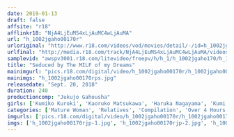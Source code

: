 ```yaml
---
date: 2019-01-13
draft: false
affsite: "r18"
afflinkr18: "NjA4LjEuMS4xLjAuMC4wLjAuMA"
url: "h_1002jgaho00170r"
urloriginal: "http://www.r18.com/videos/vod/movies/detail/-/id=h_1002jgaho00170r"
urlfinal: "http://media.r18.com/track/NjA4LjEuMS4xLjAuMC4wLjAuMA/videos/vod/movies/detail/-/id=h_1002jgaho00170r"
samplevid: "awspv3001.r18.com/litevideo/freepv/h/h_1/h_1002jgaho170/h_1002jgaho170_dmb_s.mp4"
title: "Seduced by The MILF of my Dreams"
mainimgurl: "pics.r18.com/digital/video/h_1002jgaho00170r/h_1002jgaho00170rps.jpg"
mainimgs: "h_1002jgaho00170rps.jpg"
releasedate: "Sept. 20, 2018"
duration: 240
productioncomp: "Jukujo Gahousha"
girls: ['Kumiko Kuroki', 'Kaoruko Matsukawa', 'Haruka Nagayama', 'Kumi Kanzaki']
categories: ['Mature Woman', 'Relatives', 'Compilation', 'Over 4 Hours']
imgurls: ['pics.r18.com/digital/video/h_1002jgaho00170r/h_1002jgaho00170rjp-1.jpg', 'pics.r18.com/digital/video/h_1002jgaho00170r/h_1002jgaho00170rjp-2.jpg', 'pics.r18.com/digital/video/h_1002jgaho00170r/h_1002jgaho00170rjp-3.jpg', 'pics.r18.com/digital/video/h_1002jgaho00170r/h_1002jgaho00170rjp-4.jpg', 'pics.r18.com/digital/video/h_1002jgaho00170r/h_1002jgaho00170rjp-5.jpg', 'pics.r18.com/digital/video/h_1002jgaho00170r/h_1002jgaho00170rjp-6.jpg', 'pics.r18.com/digital/video/h_1002jgaho00170r/h_1002jgaho00170rjp-7.jpg', 'pics.r18.com/digital/video/h_1002jgaho00170r/h_1002jgaho00170rjp-8.jpg', 'pics.r18.com/digital/video/h_1002jgaho00170r/h_1002jgaho00170rjp-9.jpg', 'pics.r18.com/digital/video/h_1002jgaho00170r/h_1002jgaho00170rjp-10.jpg', 'pics.r18.com/digital/video/h_1002jgaho00170r/h_1002jgaho00170rjp-11.jpg', 'pics.r18.com/digital/video/h_1002jgaho00170r/h_1002jgaho00170rjp-12.jpg', 'pics.r18.com/digital/video/h_1002jgaho00170r/h_1002jgaho00170rjp-13.jpg', 'pics.r18.com/digital/video/h_1002jgaho00170r/h_1002jgaho00170rjp-14.jpg', 'pics.r18.com/digital/video/h_1002jgaho00170r/h_1002jgaho00170rjp-15.jpg', 'pics.r18.com/digital/video/h_1002jgaho00170r/h_1002jgaho00170rjp-16.jpg', 'pics.r18.com/digital/video/h_1002jgaho00170r/h_1002jgaho00170rjp-17.jpg', 'pics.r18.com/digital/video/h_1002jgaho00170r/h_1002jgaho00170rjp-18.jpg', 'pics.r18.com/digital/video/h_1002jgaho00170r/h_1002jgaho00170rjp-19.jpg', 'pics.r18.com/digital/video/h_1002jgaho00170r/h_1002jgaho00170rjp-20.jpg']
imgs: ['h_1002jgaho00170rjp-1.jpg', 'h_1002jgaho00170rjp-2.jpg', 'h_1002jgaho00170rjp-3.jpg', 'h_1002jgaho00170rjp-4.jpg', 'h_1002jgaho00170rjp-5.jpg', 'h_1002jgaho00170rjp-6.jpg', 'h_1002jgaho00170rjp-7.jpg', 'h_1002jgaho00170rjp-8.jpg', 'h_1002jgaho00170rjp-9.jpg', 'h_1002jgaho00170rjp-10.jpg', 'h_1002jgaho00170rjp-11.jpg', 'h_1002jgaho00170rjp-12.jpg', 'h_1002jgaho00170rjp-13.jpg', 'h_1002jgaho00170rjp-14.jpg', 'h_1002jgaho00170rjp-15.jpg', 'h_1002jgaho00170rjp-16.jpg', 'h_1002jgaho00170rjp-17.jpg', 'h_1002jgaho00170rjp-18.jpg', 'h_1002jgaho00170rjp-19.jpg', 'h_1002jgaho00170rjp-20.jpg']
---
```


